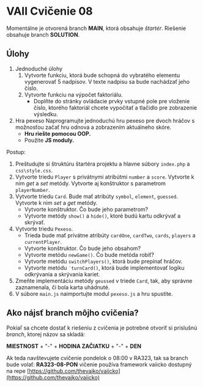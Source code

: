 # VAII Cvičenie 08

Momentálne je otvorená branch __MAIN__, ktorá obsahuje _štartér_. Riešenie obsahuje branch  __SOLUTION__.

## Úlohy

1. Jednoduché úlohy
   1. Vytvorte funkciu, ktorá bude schopná do vybratého elementu vygenerovať 5 nadpisov. V texte nadpisu sa bude
      nachádzať jeho číslo.
   2. Vytvorte funkciu na výpočet faktoriálu.
      * Doplňte do stránky ovládacie prvky vstupné pole pre vloženie číslo, ktorého faktoriál chcete vypočítať a
        tlačidlo pre zobrazenie výsledku.
2. Hra pexeso
   Naprogramujte jednoduchú hru pexeso pre dvoch hráčov s možnosťou začať hru odnova a zobrazením aktuálneho skóre.
   * __Hru riešte pomocou OOP.__
   * Použite __JS moduly.__

Postup:
1. Preštudujte si štruktúru štartéra projektu a hlavne súbory `index.php` a `css\style.css`.
2. Vytvorte triedu `Player` s privátnymi atribútmi `number` a `score`. Vytvorte k nim _get_ a _set_ metódy. Vytvorte aj konštruktor s parametrom `playerNumber`.
3. Vytvorte triedu `Card`. Bude mať atribúty `symbol`, `element`, `guessed`. Vytvorte k nim _set_ a _get_ metódy.
   * Vytvorte konštruktor. Čo bude jeho parametrom?
   * Vytvorte metódy `show()` a `hide()`, ktoré budú kartu odkrývať a skrývať.
4. Vytvorte triedu `Pexeso`.
   * Trieda bude mať privátne atribúty `cardOne`, `cardTwo`, `cards`, `players` a `currentPlayer`.
   * Vytvorte konštruktor. Čo bude jeho obsahom?
   * Vytvorte metódu `newGame()`. Čo bude metóda robiť?
   * Vytvorte metódu `switchPlayers()`, ktorá bude prepínať hráčov.
   * Vytvorte metódu `˙turnCard()`, ktorá bude implementovať logiku odkrývania a skrývania kariet.
5. Zmeňte implementáciu metódy `geussed` v triede `Card`, tak, aby správne zaznamenala, či bola karta uhádnuté. 
6. V súbore `main.js` naimportujte modul `pexeso.js` a hru spustite. 
   

## Ako nájsť branch môjho cvičenia?

Pokiaľ sa chcete dostať k riešeniu z cvičenia je potrebné otvoriť si príslušnú _branch_, ktorej názov sa skladá:

__MIESTNOST__ + "-" + __HODINA ZAČIATKU__ + "-" + __DEN__

Ak teda navštevujete cvičenie pondelok o 08:00 v RA323, tak sa branch bude volať: __RA323-08-PON__
vičenie používa framework vaiicko dostupný na
repe [https://github.com/thevajko/vaiicko](https://github.com/thevajko/vaiicko)